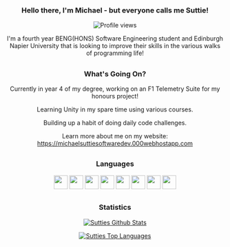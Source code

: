 <div align="center">

### Hello there, I'm Michael - but everyone calls me Suttie!
![Profile views](https://komarev.com/ghpvc/?username=Suttie23&color=red&style=flat)

I'm a fourth year BENG(HONS) Software Engineering student and Edinburgh Napier University that is looking to improve their skills in the various walks of programming life!
##
### What's Going On?
Currently in year 4 of my degree, working on an F1 Telemetry Suite for my honours project!
  
Learning Unity in my spare time using various courses.
  
Building up a habit of doing daily code challenges.
  
Learn more about me on my website: https://michaelsuttiesoftwaredev.000webhostapp.com
##
### Languages
<img width='32px' src='https://raw.githubusercontent.com/rahulbanerjee26/githubAboutMeGenerator/main/icons/cpp.svg'> <img width='32px' src='https://raw.githubusercontent.com/rahulbanerjee26/githubProfileReadmeGenerator/51f83dfc2091cdec25b7b33bd2d3da0996ec3efd/icons/csharp.svg'> <img width='32px' src='https://raw.githubusercontent.com/rahulbanerjee26/githubProfileReadmeGenerator/51f83dfc2091cdec25b7b33bd2d3da0996ec3efd/icons/css.svg'>  <img width='32px' src='https://raw.githubusercontent.com/rahulbanerjee26/githubProfileReadmeGenerator/51f83dfc2091cdec25b7b33bd2d3da0996ec3efd/icons/html.svg'> 
 <img width='32px' src='https://raw.githubusercontent.com/rahulbanerjee26/githubProfileReadmeGenerator/51f83dfc2091cdec25b7b33bd2d3da0996ec3efd/icons/php.svg'> 
 <img width='32px' src='https://raw.githubusercontent.com/rahulbanerjee26/githubProfileReadmeGenerator/51f83dfc2091cdec25b7b33bd2d3da0996ec3efd/icons/java.svg'> 
 <img width='32px' src='https://raw.githubusercontent.com/rahulbanerjee26/githubProfileReadmeGenerator/51f83dfc2091cdec25b7b33bd2d3da0996ec3efd/icons/javascript.svg'> 
 <img width='32px' src='https://raw.githubusercontent.com/rahulbanerjee26/githubProfileReadmeGenerator/51f83dfc2091cdec25b7b33bd2d3da0996ec3efd/icons/mysql.svg'> 
 

 ##
 ### Statistics
  
[![Sutties Github Stats](https://github-readme-stats.vercel.app/api?username=Suttie23&show_icons=true&count_private=true&include_all_commits=true&theme=radical)](https://github.com/anuraghazra/github-readme-stats)
  
[![Sutties Top Languages](https://github-readme-stats.vercel.app/api/top-langs/?username=Suttie23&layout=compact&line_height=50&theme=radical)](https://github.com/anuraghazra/github-readme-stats)
  
</div>
